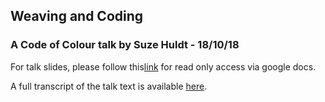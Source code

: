 ## Weaving and Coding

### A Code of Colour talk by Suze Huldt - 18/10/18

For talk slides, please follow this[link](https://docs.google.com/presentation/d/1Tj8CptXjLieUrw0kTkQJ_KMDatlwwQpVVWXmYk172yM/edit?usp=sharing) for read only access via google docs.

A full transcript of the talk text is available [here](https://docs.google.com/document/d/1r-LSv2XhUJb8MRwOWe3EmQHkGdO7CPAW9Z1UWuTJBSg/edit?usp=sharing). 

